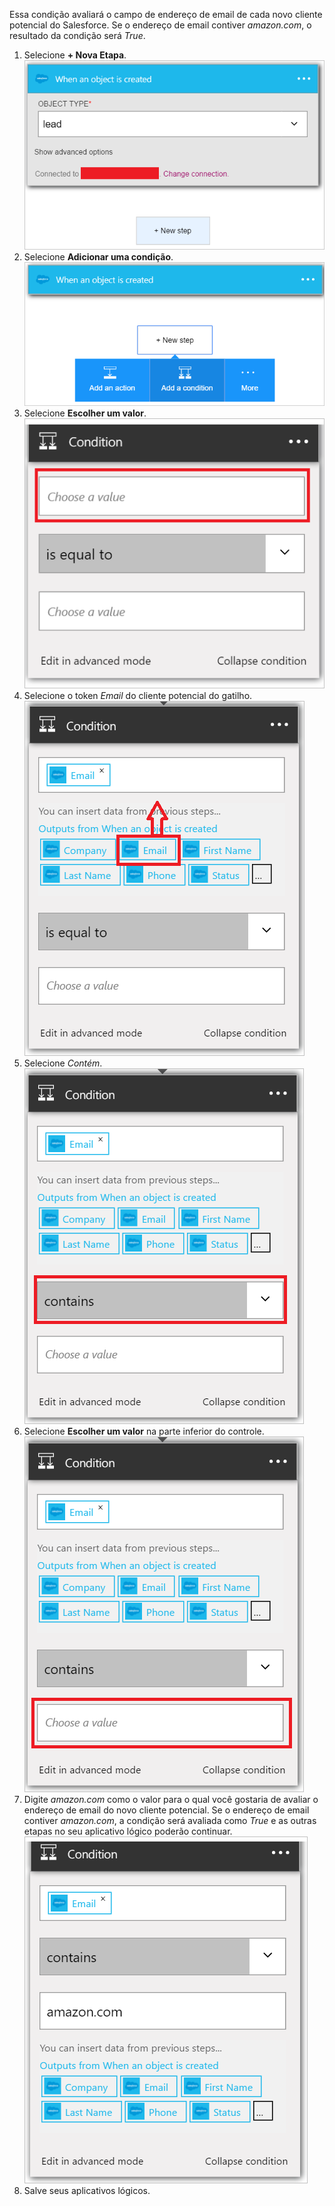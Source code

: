Essa condição avaliará o campo de endereço de email de cada novo cliente potencial do Salesforce. Se o endereço de email contiver *amazon.com*, o resultado da condição será *True*.

1. Selecione **+ Nova Etapa**.  
   ![Imagem de condição do Salesforce 1](./media/connectors-create-api-salesforce/condition-1.png)  
2. Selecione **Adicionar uma condição**.  
   ![Imagem de condição do Salesforce 2](./media/connectors-create-api-salesforce/condition-2.png)  
3. Selecione **Escolher um valor**.  
   ![Imagem de condição do Salesforce 3](./media/connectors-create-api-salesforce/condition-3.png)  
4. Selecione o token *Email* do cliente potencial do gatilho.  
   ![Imagem de condição do Salesforce 4](./media/connectors-create-api-salesforce/condition-4.png)  
5. Selecione *Contém*.  
   ![Imagem de condição do Salesforce 5](./media/connectors-create-api-salesforce/condition-5.png)  
6. Selecione **Escolher um valor** na parte inferior do controle.  
   ![Imagem de condição do Salesforce 6](./media/connectors-create-api-salesforce/condition-6.png)  
7. Digite *amazon.com* como o valor para o qual você gostaria de avaliar o endereço de email do novo cliente potencial. Se o endereço de email contiver *amazon.com*, a condição será avaliada como *True* e as outras etapas no seu aplicativo lógico poderão continuar.  
   ![Imagem de condição do Salesforce 7](./media/connectors-create-api-salesforce/condition-7.png)  
8. Salve seus aplicativos lógicos.

<!---HONumber=AcomDC_0727_2016-->

